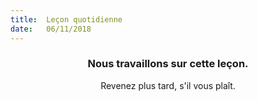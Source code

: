 ```yaml
---
title:  Leçon quotidienne
date:   06/11/2018
---
```


### <center>Nous travaillons sur cette leçon.</center>
<center>Revenez plus tard, s'il vous plaît.</center>
